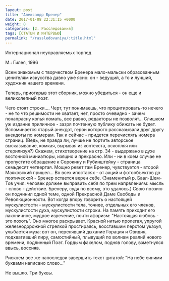 ```yaml
---
layout: post
title: "Александр Бренер"
date: 2017-01-08 22:31:15 +0000
weight: 8
categories: [2. Расследования]
tags: [СТАТЬИ И ИНТЕРВЬЮ]
permalink: "/rassledovaniya/:title.html"
---
```

Интернационал неуправляемых торпед

М.: Гилея, 1996

Всем знакомым с творчеством Бренера мало-мальски образованным ценителям искусства давно уже ясно: он - ведущий, а то и лучший, художник нашего времени.

Теперь, приоткрыв этот сборник, можно убедиться - он еще и великолепный поэт.

Чего стоят строки.... Черт, тут понимаешь, что процитировать-то нечего - не то что решимости не хватает, нет, просто очевидно - зачем понапрасну копья ломать, все равно, редакторы не позволят... Слишком уж издание приличное - зазря почтенную публику обижать не будет. Вспоминается старый анекдот, герои которого рассказывали друг другу анекдоты по номерам. Так и сейчас - придется перечислять номера страниц. (Ведь, не правда ли, лучше не портить авторское высказывание, комкая, вырывая из контекста, оскопляя или стерилизуя?) Скажем, стихотворение на стр. 34 - выдержано в духе восточной миниатюры, изящно и прекрасно. Или - ни в коем случае не пропустите обращение к Сорокину и Рубинштейну - страница семьдесят четвертая. Мощно ревет там Бренер, чувствуется - второй Маяковский пришел... Во всех ипостасях - от акций и фотообъектов до поэтической - Бренер остается верен себе. (Знаменитый р. Баал-Шем-Тов учил: человек должен выправить себя по трем напрвлениям: мысль - слово - действие. Бренеру, судя по всему, это удалось.) Свою поэзию он подчинил одной теме, одной Прекрасной Даме Свободы и Революционности. Вот когда впору говорить о настоящей мускулистости - мускулистости тела, точнее, отдельных его членов, мускулистости духа, мускулистости строки. На память приходит его лаконичное, мудрое изречение, почти афоризм: "Настоящая любовь - это похоть". Оно многое раскрывает. Красной нитью пролегая, упругой железнодорожной стрелкой простираясь, восставшим перстом указуя, улыбается муза: вот он, перенявший дыхание Горация и Овидия, подхвативший лиру, самостийный, плывущий по волнам реалий нового времени, подлинный Поэт. Гордым факелом, подняв голову, взметнулся ввысь, воссияв.

Рискнем все же напоследок завершить текст цитатой: "На небе синими буквами написано слово..."

Не вышло. Три буквы.
